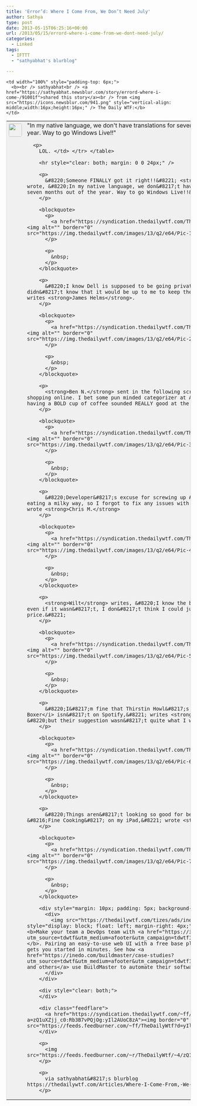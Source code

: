```yaml
---
title: 'Error’d: Where I Come From, We Don’t Need July'
author: Sathya
type: post
date: 2013-05-15T06:25:16+00:00
url: /2013/05/15/errord-where-i-come-from-we-dont-need-july/
categories:
  - Linked
tags:
  - IFTTT
  - "sathyabhat's blurblog"

---
```

<table style="border: 1px solid #E0E0E0; margin: 0; padding: 0; background-color: #F0F0F0" valign="top" align="left" cellpadding="0" width="100%">
  <tr>
    <td rowspan="2" style="padding: 6px;width: 36px;white-space:nowrap"  valign="top">
      <img src="https://www.gravatar.com/avatar/1375f202e61682cc4963295f4b0430dc" style="width: 36px; height: 36px; border-radius: 4px;" />
    </td>
    
    <td width="100%" style="padding-top: 6px;">
      <b><br /> sathyabhat<br /> <a href="https://sathyabhat.newsblur.com/story/errord-where-i-come-/91001f">shared this story</a><br /> from <img src="https://icons.newsblur.com/941.png" style="vertical-align: middle;width:16px;height:16px;" /> The Daily WTF:</b>
    </td>
  </tr>
  
  <tr>
    <td>
      "In my native language, we don't have translations for seven months out of the year. Way to go Windows Live!!"</p> 
      
      <p>
        LOL. </td> </tr> </table> 
        
        <hr style="clear: both; margin: 0 0 24px;" />
        
        <p>
          &#8220;Someone FINALLY got it right!!&#8221; <strong>Farz</strong> wrote, &#8220;In my native language, we don&#8217;t have translations for seven months out of the year. Way to go Windows Live!!&#8221;
        </p>
        
        <blockquote>
          <p>
            <a href="https://syndication.thedailywtf.com/TheDailyWtf#Pic-1"><img alt="" border="0" src="https://img.thedailywtf.com/images/13/q2/e64/Pic-1.png" /></a>
          </p>
          
          <p>
            &nbsp;
          </p>
        </blockquote>
        
        <p>
          &#8220;I know Dell is supposed to be going private, but I didn&#8217;t know that it would be up to me to keep them afloat!&#8221; writes <strong>James Helms</strong>.
        </p>
        
        <blockquote>
          <p>
            <a href="https://syndication.thedailywtf.com/TheDailyWtf#Pic-2"><img alt="" border="0" src="https://img.thedailywtf.com/images/13/q2/e64/Pic-2.jpg" /></a>
          </p>
          
          <p>
            &nbsp;
          </p>
        </blockquote>
        
        <p>
          <strong>Ben N.</strong> sent in the following screenshot whilst shopping online. I bet some pun minded categorizer at Amazon thought that having a BOLD cup of coffee sounded REALLY good at the time.
        </p>
        
        <blockquote>
          <p>
            <a href="https://syndication.thedailywtf.com/TheDailyWtf#Pic-3"><img alt="" border="0" src="https://img.thedailywtf.com/images/13/q2/e64/Pic-3.png" /></a>
          </p>
          
          <p>
            &nbsp;
          </p>
        </blockquote>
        
        <p>
          &#8220;Developer&#8217;s excuse for screwing up #439: <i>Sorry, I was eating a milky way, so I forgot to fix any issues with the feed.</i>&#8221; wrote <strong>Chris M.</strong>
        </p>
        
        <blockquote>
          <p>
            <a href="https://syndication.thedailywtf.com/TheDailyWtf#Pic-4"><img alt="" border="0" src="https://img.thedailywtf.com/images/13/q2/e64/Pic-4.png" /></a>
          </p>
          
          <p>
            &nbsp;
          </p>
        </blockquote>
        
        <p>
          <strong>Wilt</strong> writes, &#8220;I know the budget is tight, But even if it wasn&#8217;t, I don&#8217;t think I could justify NVIDIA at that price.&#8221;
        </p>
        
        <blockquote>
          <p>
            <a href="https://syndication.thedailywtf.com/TheDailyWtf#Pic-5"><img alt="" border="0" src="https://img.thedailywtf.com/images/13/q2/e64/Pic-5.png" /></a>
          </p>
          
          <p>
            &nbsp;
          </p>
        </blockquote>
        
        <p>
          &#8220;I&#8217;m fine that Thirstin Howl&#8217;s track <i>Spit Boxer</i> isn&#8217;t on Spotify,&#8221; writes <strong>Nick</strong>, &#8220;but their suggestion wasn&#8217;t quite what I was expecting.&#8221;
        </p>
        
        <blockquote>
          <p>
            <a href="https://syndication.thedailywtf.com/TheDailyWtf#Pic-6"><img alt="" border="0" src="https://img.thedailywtf.com/images/13/q2/e64/Pic-6.png" /></a>
          </p>
          
          <p>
            &nbsp;
          </p>
        </blockquote>
        
        <p>
          &#8220;Things aren&#8217;t looking so good for being able to read &#8216;Fine Cooking&#8217; on my iPad,&#8221; wrote <strong>Jeff</strong>.
        </p>
        
        <blockquote>
          <p>
            <a href="https://syndication.thedailywtf.com/TheDailyWtf#Pic-6"><img alt="" border="0" src="https://img.thedailywtf.com/images/13/q2/e64/Pic-7.jpg" /></a>
          </p>
          
          <p>
            &nbsp;
          </p>
        </blockquote>
        
        <div style="margin: 10px; padding: 5px; background-color: #eee;">
          <div>
            <img src="https://thedailywtf.com/tizes/ads/inedo40x40.png" style="display: block; float: left; margin-right: 4px;" /> [Advertisement] <b>Make your team a DevOps team with <a href="https://inedo.com/?utm_source=tdwtf&utm_medium=afooter&utm_campaign=tdwtf13q1">BuildMaster</a></b>. Pairing an easy-to-use web UI with a free base platform, BuildMaster gets you started in minutes. See how <a href="https://inedo.com/buildmaster/case-studies?utm_source=tdwtf&utm_medium=afooter&utm_campaign=tdwtf13q1">Allrecipes.com and others</a> use BuildMaster to automate their software delivery.
          </div>
        </div>
        
        <div style="clear: both;">
        </div>
        
        <div class="feedflare">
          <a href="https://syndication.thedailywtf.com/~ff/TheDailyWtf?a=zQ1uXZjj_c0:Rb3B7vPQjOg:yIl2AUoC8zA"><img border="0" src="https://feeds.feedburner.com/~ff/TheDailyWtf?d=yIl2AUoC8zA" /></a>
        </div>
        
        <p>
          <img  src="https://feeds.feedburner.com/~r/TheDailyWtf/~4/zQ1uXZjj_c0"  />
        </p>
        
        <p>
          via sathyabhat&#8217;s blurblog https://thedailywtf.com/Articles/Where-I-Come-From,-We-Dont-Need-July.aspx
        </p>
